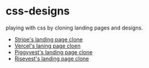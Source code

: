 # css-designs

playing with css by cloning landing pages and designs.

- [Stripe's landing page clone](https://dawkaka-stripe-landing.netlify.app/)
- [Vercel's laning page cloen](https://vercel-landing-page.vercel.app/)
- [Piggyvest's landing page clone](https://piggybankng.vercel.app)
- [Risevest's landing page clone](https://risevest.vercel.app/)